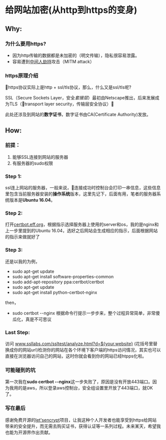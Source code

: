 # 给网站加密(从http到https的变身)

## Why: 

### 为什么要用https? 
- 因为http传输的数据都是未加密的（明文传输），隐私很容易泄露。
- 容易遭到[中间人劫持](https://baike.baidu.com/item/%E4%B8%AD%E9%97%B4%E4%BA%BA%E6%94%BB%E5%87%BB)攻击（MITM attack）

### https原理介绍
https协议实际上是http + ssl/tls协议，那么，什么又是ssl/tls呢?

SSL（Secure Sockets Layer，安全*套接层*）最初由Netscape推出，后来发展成为TLS（transport layer security，传输层安全协议）

此处还涉及到网站的**数字证书**，数字证书由CA(Certificate Authority)发放。


## How:
### 前提：
1. 能够SSL连接到网站的服务器
2. 有服务器的sudo权限

### Step 1:
ssl连上网站的服务器，一般来说，连接成功时控制台会打印一串信息，这些信息里包含当前服务器安装的**操作系统**版本，这里先记下，后面有用，笔者的服务器系统版本是**Ubuntu 16.04**。

### Step 2:
打开[certbot.eff.org](https://certbot.eff.org)，根据指示选择服务器上使用的server和os，我的是nginx和上一步里提到的Ubuntu 16.04，选好之后网站会生成相应的指示，后面根据网站的指示来做就好了

### Step 3:
还是以我的为例，
- sudo apt-get update
- sudo apt-get install software-properties-common
- sudo add-apt-repository ppa:certbot/certbot
- sudo apt-get update
- sudo apt-get install python-certbot-nginx 

then，
- sudo certbot --nginx
根据命令行提示一步步来，整个过程异常简单，非常傻瓜化，真是不可思议

### Last Step:
访问 www.ssllabs.com/ssltest/analyze.html?d=${your.website} (花括号里替换成你的网站url)检测你的网站在各个环境下客户端的https访问情况，其实也可以直接在浏览器访问自己的网站，这时你就会看到你的网站已经htpps化啦。

### 可能碰到的坑 
第一次我在**sudo certbot --nginx**这一步失败了，原因是没有开放443端口。因为我用的是aws，所以登录aws控制台，安全组设置里开放了443端口，就OK了。


### 写在最后
感谢免费开源的[let'sencrypt](https://letsencrypt.org)项目，让我这种个人开发者也能享受到https给网站带来的安全提升，而无需去购买证书，获得认证等一系列过程。未来某天，希望我也能为开源界作出贡献。
